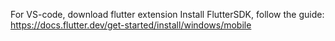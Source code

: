 For VS-code, download flutter extension
Install FlutterSDK, follow the guide:
https://docs.flutter.dev/get-started/install/windows/mobile
